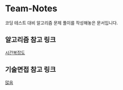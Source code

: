# Team-Notes

코딩 테스트 대비 알고리즘 문제 풀이를 작성해놓은 문서입니다.

## 알고리즘 참고 링크

[시간복잡도](https://www.notion.so/a3ba1c7dd40b489ab7ea89dc3a18503a)

## 기술면접 참고 링크

[많음](https://gmlwjd9405.github.io/tags.html#%EB%A9%B4%EC%A0%91)
